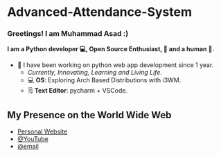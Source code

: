 # Advanced-Attendance-System


### Greetings! I am Muhammad Asad :)

**I am a Python developer 💻, Open Source Enthusiast, :penguin: and a human :man:.**

- :toolbox: I have been working on python web app development since 1 year.
  - _Currently, Innovating, Learning and Living Life_.
  - 💻 **OS**: Exploring Arch Based Distributions with i3WM.
  - 🗒️ **Text Editor**: pycharm + VSCode.
 
## My Presence on the World Wide Web

- [Personal Website](https://masadkhokhar.github.io/Advanced-Attendance-System/)
- [@YouTube](https://www.youtube.com/SNikhill)
- [@email](mailto:m.asad02212@gmail.com)

